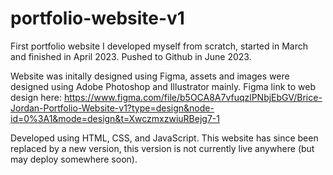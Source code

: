# portfolio-website-v1

First portfolio website I developed myself from scratch, started in March and finished in April 2023. Pushed to Github in June 2023.

Website was initally designed using Figma, assets and images were designed using Adobe Photoshop and Illustrator mainly.
Figma link to web design here: https://www.figma.com/file/b5OCA8A7vfuqzlPNbjEbGV/Brice-Jordan-Portfolio-Website-v1?type=design&node-id=0%3A1&mode=design&t=XwczmxzwiuRBejg7-1

Developed using HTML, CSS, and JavaScript. This website has since been replaced by a new version, this version is not currently live anywhere (but may deploy somewhere soon).

